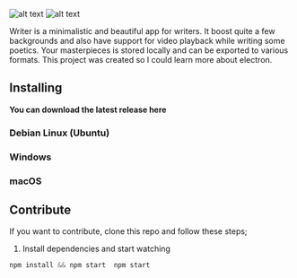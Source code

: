 
![alt text](https://github.com/kleinrein/Writer/blob/master/writer-icon.png)
![alt text](https://github.com/kleinrein/Writer/blob/master/app/images/writer.png "Writer")

Writer is a minimalistic and beautiful app for writers. It boost quite a few backgrounds and also have support for video playback while writing some poetics. Your masterpieces is stored locally and can be exported to various formats. This project was created so I could learn more about electron.

## Installing
**You can download the latest release here**

### Debian Linux (Ubuntu)

### Windows

### macOS

## Contribute
If you want to contribute, clone this repo and follow these steps;

1. Install dependencies and start watching

```javascript
npm install && npm start  npm start 
